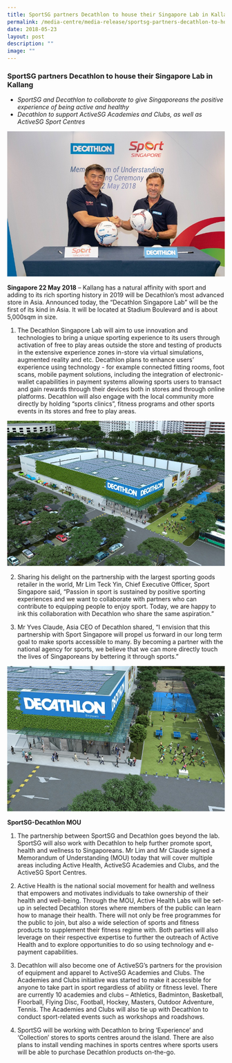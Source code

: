 ```yaml
---
title: SportSG partners Decathlon to house their Singapore Lab in Kallang
permalink: /media-centre/media-release/sportsg-partners-decathlon-to-house-their-singapore-lab-in-kallang/
date: 2018-05-23
layout: post
description: ""
image: ""
---
```

### **SportSG partners Decathlon to house their Singapore Lab in Kallang**

* _SportSG and Decathlon to collaborate to give Singaporeans the positive experience of being active and healthy_
* _Decathlon to support ActiveSG Academies and Clubs, as well as ActiveSG Sport Centres_

![](/images/Media%20Centre/Media%20Release/2018/May/Mr%20Lim%20Teck%20Yin%20and%20Mr%20Yves%20Claude.jpeg)

**Singapore 22 May 2018** – Kallang has a natural affinity with sport and adding to its rich sporting history in 2019 will be Decathlon’s most advanced store in Asia. Announced today, the “Decathlon Singapore Lab” will be the first of its kind in Asia. It will be located at Stadium Boulevard and is about 5,000sqm in size.

1. The Decathlon Singapore Lab will aim to use innovation and technologies to bring a unique sporting experience to its users through activation of free to play areas outside the store and testing of products in the extensive experience zones in-store via virtual simulations, augmented reality and etc. Decathlon plans to enhance users’ experience using technology - for example connected fitting rooms, foot scans, mobile payment solutions, including the integration of electronic-wallet capabilities in payment systems allowing sports users to transact and gain rewards through their devices both in stores and through online platforms. Decathlon will also engage with the local community more directly by holding “sports clinics”, fitness programs and other sports events in its stores and free to play areas.

![](/images/Media%20Centre/Media%20Release/2018/May/DecathlonSingaporeLab_web.jpeg)

2. Sharing his delight on the partnership with the largest sporting goods retailer in the world, Mr Lim Teck Yin, Chief Executive Officer, Sport Singapore said, “Passion in sport is sustained by positive sporting experiences and we want to collaborate with partners who can contribute to equipping people to enjoy sport. Today, we are happy to ink this collaboration with Decathlon who share the same aspiration.”

3. Mr Yves Claude, Asia CEO of Decathlon shared, “I envision that this partnership with Sport Singapore will propel us forward in our long term goal to make sports accessible to many. By becoming a partner with the national agency for sports, we believe that we can more directly touch the lives of Singaporeans by bettering it through sports.”

![](/images/Media%20Centre/Media%20Release/2018/May/DecathlonSingaporeLab2_web.jpeg)

**SportSG-Decathlon MOU**

1. The partnership between SportSG and Decathlon goes beyond the lab. SportSG will also work with Decathlon to help further promote sport, health and wellness to Singaporeans. Mr Lim and Mr Claude signed a Memorandum of Understanding (MOU) today that will cover multiple areas including Active Health, ActiveSG Academies and Clubs, and the ActiveSG Sport Centres.

2. Active Health is the national social movement for health and wellness that empowers and motivates individuals to take ownership of their health and well-being. Through the MOU, Active Health Labs will be set-up in selected Decathlon stores where members of the public can learn how to manage their health. There will not only be free programmes for the public to join, but also a wide selection of sports and fitness products to supplement their fitness regime with. Both parties will also leverage on their respective expertise to further the outreach of Active Health and to explore opportunities to do so using technology and e-payment capabilities.

3. Decathlon will also become one of ActiveSG’s partners for the provision of equipment and apparel to ActiveSG Academies and Clubs. The Academies and Clubs initiative was started to make it accessible for anyone to take part in sport regardless of ability or fitness level. There are currently 10 academies and clubs – Athletics, Badminton, Basketball, Floorball, Flying Disc, Football, Hockey, Masters, Outdoor Adventure, Tennis. The Academies and Clubs will also tie up with Decathlon to conduct sport-related events such as workshops and roadshows.

4. SportSG will be working with Decathlon to bring ‘Experience’ and ‘Collection’ stores to sports centres around the island. There are also plans to install vending machines in sports centres where sports users will be able to purchase Decathlon products on-the-go.